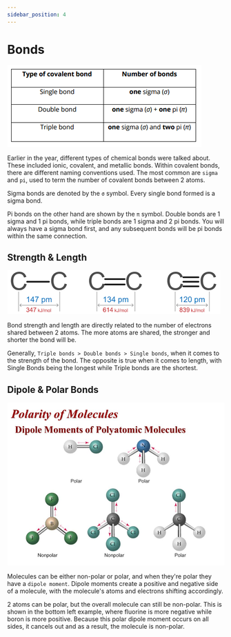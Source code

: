 ```yaml
---
sidebar_position: 4
---
```


# Bonds

![Sigma & Pi bond examples](/img/sigma-and-pi.png)

Earlier in the year, different types of chemical bonds were talked about. These included ionic, covalent, and metallic bonds. Within covalent bonds, there are different naming conventions used. The most common are `sigma` and `pi`, used to term the number of covalent bonds between 2 atoms.

Sigma bonds are denoted by the `σ` symbol. Every single bond formed is a sigma bond.

Pi bonds on the other hand are shown by the `π` symbol. Double bonds are 1 sigma and 1 pi bonds, while triple bonds are 1 sigma and 2 pi bonds. You will always have a sigma bond first, and any subsequent bonds will be pi bonds within the same connection.

## Strength & Length

![Bond Strength Example](/img/bond-strength.png)

Bond strength and length are directly related to the number of electrons shared between 2 atoms. The more atoms are shared, the stronger and shorter the bond will be.

Generally, `Triple bonds > Double bonds > Single bonds`, when it comes to the strength of the bond. The opposite is true when it comes to length, with Single Bonds being the longest while Triple bonds are the shortest.

## Dipole & Polar Bonds

![Dipole Example](/img/dipole-moment.jpg)

Molecules can be either non-polar or polar, and when they're polar they have a `dipole moment`. Dipole moments create a positive and negative side of a molecule, with the molecule's atoms and electrons shifting accordingly.

2 atoms can be polar, but the overall molecule can still be non-polar. This is shown in the bottom left example, where fluorine is more negative while boron is more positive. Because this polar dipole moment occurs on all sides, it cancels out and as a result, the molecule is non-polar.